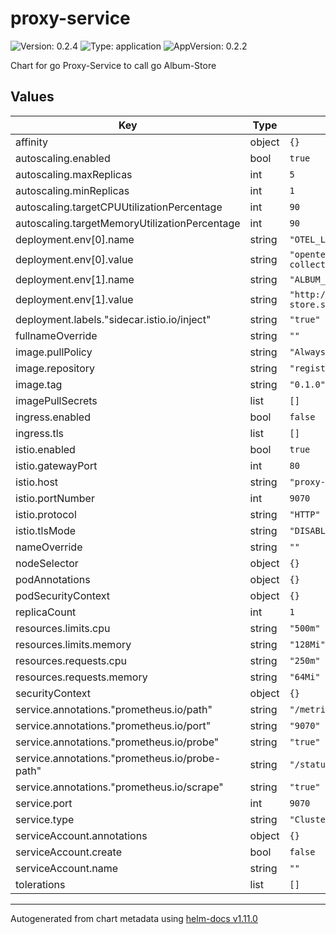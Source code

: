 # proxy-service

![Version: 0.2.4](https://img.shields.io/badge/Version-0.2.4-informational?style=flat-square) ![Type: application](https://img.shields.io/badge/Type-application-informational?style=flat-square) ![AppVersion: 0.2.2](https://img.shields.io/badge/AppVersion-0.2.2-informational?style=flat-square)

Chart for go Proxy-Service to call go Album-Store

## Values

| Key | Type | Default | Description |
|-----|------|---------|-------------|
| affinity | object | `{}` |  |
| autoscaling.enabled | bool | `true` |  |
| autoscaling.maxReplicas | int | `5` |  |
| autoscaling.minReplicas | int | `1` |  |
| autoscaling.targetCPUUtilizationPercentage | int | `90` |  |
| autoscaling.targetMemoryUtilizationPercentage | int | `90` |  |
| deployment.env[0].name | string | `"OTEL_LOCATION"` |  |
| deployment.env[0].value | string | `"opentelemetry-collector.observability.svc.cluster.local:4318"` |  |
| deployment.env[1].name | string | `"ALBUM_STORE_URL"` |  |
| deployment.env[1].value | string | `"http://album-store.album-store.svc.cluster.local:9080"` |  |
| deployment.labels."sidecar.istio.io/inject" | string | `"true"` |  |
| fullnameOverride | string | `""` |  |
| image.pullPolicy | string | `"Always"` |  |
| image.repository | string | `"registry.local:54094/proxy-service"` |  |
| image.tag | string | `"0.1.0"` |  |
| imagePullSecrets | list | `[]` |  |
| ingress.enabled | bool | `false` |  |
| ingress.tls | list | `[]` |  |
| istio.enabled | bool | `true` |  |
| istio.gatewayPort | int | `80` |  |
| istio.host | string | `"proxy-service.local"` |  |
| istio.portNumber | int | `9070` |  |
| istio.protocol | string | `"HTTP"` |  |
| istio.tlsMode | string | `"DISABLE"` |  |
| nameOverride | string | `""` |  |
| nodeSelector | object | `{}` |  |
| podAnnotations | object | `{}` |  |
| podSecurityContext | object | `{}` |  |
| replicaCount | int | `1` |  |
| resources.limits.cpu | string | `"500m"` |  |
| resources.limits.memory | string | `"128Mi"` |  |
| resources.requests.cpu | string | `"250m"` |  |
| resources.requests.memory | string | `"64Mi"` |  |
| securityContext | object | `{}` |  |
| service.annotations."prometheus.io/path" | string | `"/metrics"` |  |
| service.annotations."prometheus.io/port" | string | `"9070"` |  |
| service.annotations."prometheus.io/probe" | string | `"true"` |  |
| service.annotations."prometheus.io/probe-path" | string | `"/status"` |  |
| service.annotations."prometheus.io/scrape" | string | `"true"` |  |
| service.port | int | `9070` |  |
| service.type | string | `"ClusterIP"` |  |
| serviceAccount.annotations | object | `{}` |  |
| serviceAccount.create | bool | `false` |  |
| serviceAccount.name | string | `""` |  |
| tolerations | list | `[]` |  |

----------------------------------------------
Autogenerated from chart metadata using [helm-docs v1.11.0](https://github.com/norwoodj/helm-docs/releases/v1.11.0)
